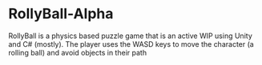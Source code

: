 # RollyBall-Alpha

RollyBall is a physics based puzzle game that is an active WIP using Unity and C# (mostly). 
The player uses the WASD keys to move the character (a rolling ball) and avoid objects in their path
